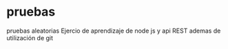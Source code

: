 # pruebas
pruebas aleatorias
Ejercio de aprendizaje de node js y api REST ademas de utilización de git
